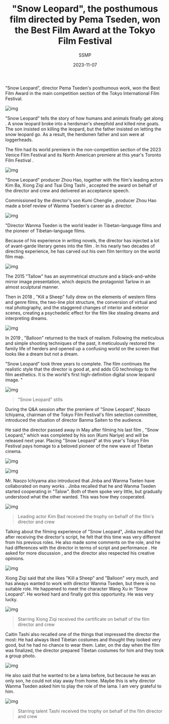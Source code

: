 ﻿---
layout: post
read_time: true
show_date: true
title: "\"Snow Leopard\", the posthumous film directed by Pema Tseden, won the Best Film Award at the Tokyo Film Festival"
date: 2023-11-07
img: posts/20231107/2p1.jpg
tags: [Film News]
category: News
author: SSMP
description: "\"Snow Leopard\", the posthumous film directed by Pema Tseden, won the Best Film Award at the Tokyo Film Festival"
---

"Snow Leopard", director Pema Tseden's posthumous work, won the Best Film Award in the main competition section of the Tokyo International Film Festival.

![img](./assets/img/posts/20231107/2p1.jpg)

"Snow Leopard" tells the story of how humans and animals finally get along . A snow leopard broke into a herdsman's sheepfold and killed nine goats. The son insisted on killing the leopard, but the father insisted on letting the snow leopard go. As a result, the herdsmen father and son were at loggerheads.

The film had its world premiere in the non-competition section of the 2023 Venice Film Festival and its North American premiere at this year's Toronto Film Festival .

![img](./assets/img/posts/20231107/2p2.jpg)

"Snow Leopard" producer Zhou Hao, together with the film's leading actors Kim Ba, Xiong Ziqi and Tsai Ding Tashi , accepted the award on behalf of the director and crew and delivered an acceptance speech.

Commissioned by the director's son Kumi Chenglie , producer Zhou Hao made a brief review of Wanma Tseden's career as a director.

![img](./assets/img/posts/20231107/2p3.jpg)

"Director Wanma Tseden is the world leader in Tibetan-language films and the pioneer of Tibetan-language films.

Because of his experience in writing novels, the director has injected a lot of avant-garde literary genes into the film . In his nearly two decades of directing experience, he has carved out his own film territory on the world film map.

![img](./assets/img/posts/20231107/2p4.jpg)

The 2015 "Tallow" has an asymmetrical structure and a black-and-white mirror image presentation, which depicts the protagonist Tarlow in an almost sculptural manner.

Then in 2018 , "Kill a Sheep" fully drew on the elements of western films and genre films, the two-line plot structure, the conversion of virtual and real photography, and the staggered changes of interior and exterior scenes, creating a psychedelic effect for the film like stealing dreams and interpreting dreams.

![img](./assets/img/posts/20231107/2p5.jpg)

In 2019 , "Balloon" returned to the track of realism. Following the meticulous and simple shooting techniques of the past, it meticulously restored the family life of herders and opened up a confusing world on the screen that looks like a dream but not a dream.

"Snow Leopard" took three years to complete. The film continues the realistic style that the director is good at, and adds CG technology to the film aesthetics. It is the world's first high-definition digital snow leopard image. "

![img](./assets/img/posts/20231107/2p6.jpg)

> "Snow Leopard" stills

During the Q&A session after the premiere of "Snow Leopard", Naozo Ichiyama, chairman of the Tokyo Film Festival's film selection committee, introduced the situation of director Banma Saiten to the audience.

He said the director passed away in May after filming his last film , "Snow Leopard," which was completed by his son (Kumi Nariye) and will be released next year. Placing "Snow Leopard" at this year's Tokyo Film Festival pays homage to a beloved pioneer of the new wave of Tibetan cinema.

![img](./assets/img/posts/20231107/2p7.jpg)

![img](./assets/img/posts/20231107/2p8.jpg)

Mr. Naozo Ichiyama also introduced that Jinba and Wanma Tseten have collaborated on many works . Jinba recalled that he and Wanma Tseden started cooperating in "Talow". Both of them spoke very little, but gradually understood what the other wanted. This was how they cooperated.

![img](./assets/img/posts/20231107/2p9.jpg)

> Leading actor Kim Bad received the trophy on behalf of the film's director and crew

Talking about the filming experience of "Snow Leopard", Jinba recalled that after receiving the director's script, he felt that this time was very different from his previous roles. He also made some comments on the role, and he had differences with the director in terms of script and performance . He asked for more discussion , and the director also respected his creative opinions.

![img](./assets/img/posts/20231107/2p10.jpg)

Xiong Ziqi said that she likes "Kill a Sheep" and "Balloon" very much, and has always wanted to work with director Wanma Tseden, but there is no suitable role. He happened to meet the character Wang Xu in "Snow Leopard". He worked hard and finally got this opportunity. He was very lucky.

![img](./assets/img/posts/20231107/2p11.jpg)

> Starring Xiong Ziqi received the certificate on behalf of the film director and crew

Caitin Tashi also recalled one of the things that impressed the director the most: He had always liked Tibetan costumes and thought they looked very good, but he had no chance to wear them. Later, on the day when the film was finalized, the director prepared Tibetan costumes for him and they took a group photo.

![img](./assets/img/posts/20231107/2p12.jpg)

He also said that he wanted to be a lama before, but because he was an only son, he could not stay away from home. Maybe this is why director Wanma Tseden asked him to play the role of the lama. I am very grateful to him.

![img](./assets/img/posts/20231107/2p13.jpg)

> Starring talent Tashi received the trophy on behalf of the film director and crew






